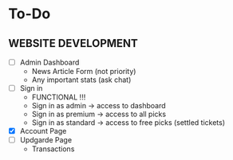 # To-Do

## WEBSITE DEVELOPMENT
- [ ] Admin Dashboard
    - News Article Form (not priority)
    - Any important stats (ask chat)
- [ ] Sign in
    - FUNCTIONAL !!!
    - Sign in as admin -> access to dashboard
    - Sign in as premium -> access to all picks
    - Sign in as standard -> access to free picks (settled tickets)
- [x] Account Page
- [ ] Updgarde Page
    - Transactions

